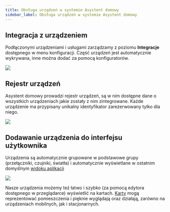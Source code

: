 ```yaml
---
title: Obsługa urządzeń w systemie Asystent domowy
sidebar_label: Obsługa urządzeń w systemie Asystent domowy
---
```


## Integracja z urządzeniem

Podłączonymi urządzeniami i usługami zarządzamy z poziomu **Integracje** dostępnego w menu konfiguracji.
Część urządzeń jest automatycznie wykrywana, inne można dodać za pomocą konfiguratorów.

<img src="/img/en/iot/iot_add_new_device.png" />

## Rejestr urządzeń

Asystent domowy prowadzi rejestr urządzeń, są w nim dostępne dane o wszystkich urządzeniach jakie zostały z nim zintegrowane. Każde urządzenie ma przypisany unikalny identyfikator zarezerwowany tylko dla niego.

<img src="/img/en/iot/iot_rejest_encji.png" />

## Dodawanie urządzenia do interfejsu użytkownika

Urządzenia są automatycznie grupowane w podstawowe grupy (przełączniki, czujniki, światła) i automatycznie wyświetlane w ostatnim domyślnym [widoku aplikacji](/docs/ais_app_views)

<img src="/img/en/iot/iot_dev_view.png" />

Nasze urządzenia możemy też łatwo i szybko (za pomocą edytora dostępnego w przeglądarce) wyświetlić na kartach. [Karty](/docs/ais_app_cards) mogą reprezentować pomieszczenia i pięknie wyglądają oraz działają, zarówno na urządzeniach mobilnych, jak i stacjonarnych.
